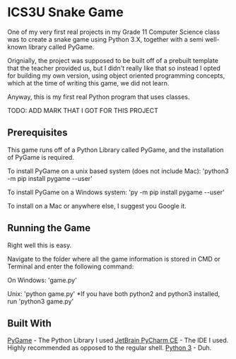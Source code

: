 # ICS3U Snake Game
One of my very first real projects in my Grade 11 Computer Science class was to create a snake game using Python 3.X,
together with a semi well-known library called PyGame. 

Orignially, the project was supposed to be built off of a prebuilt template that the teacher provided us, but I didn't
really like that so instead I opted for building my own version, using object oriented programming concepts, which at the
time of writing this game, we did not learn.

Anyway, this is my first real Python program that uses classes.

TODO: ADD MARK THAT I GOT FOR THIS PROJECT

## Prerequisites
This game runs off of a Python Library called PyGame, and the installation of PyGame is required.

To install PyGame on a unix based system (does not include Mac):
'python3 -m pip install pygame --user'

To install PyGame on a Windows system:
'py -m pip install pygame --user'

To install on a Mac or anywhere else, I suggest you Google it.

## Running the Game
Right well this is easy. 

Navigate to the folder where all the game information is stored in CMD or Terminal and enter the following command:

On Windows:
'game.py'

Unix:
'python game.py'
*If you have both python2 and python3 installed, run
'python3 game.py'

## Built With
[PyGame](http://www.pygame.org/news) - The Python Library I used
[JetBrain PyCharm CE](https://www.jetbrains.com/pycharm/) - The IDE I used. Highly recommended as opposed to the regular shell.
[Python 3](https://www.python.org/downloads/) - Duh.
